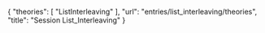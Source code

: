 {
    "theories": [
        "ListInterleaving"
    ],
    "url": "entries/list_interleaving/theories",
    "title": "Session List_Interleaving"
}